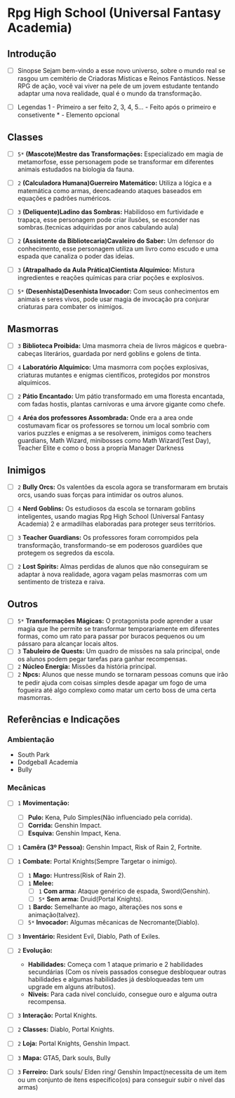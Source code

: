 # Rpg High School (Universal Fantasy Academia)
## Introdução
- [ ] Sinopse Sejam bem-vindo a esse novo universo, sobre o mundo real se rasgou um cemitério de Criadoras Místicas e Reinos Fantásticos.
Nesse RPG de ação, você vai viver na pele de um jovem estudante tentando adaptar uma nova realidade, qual é o mundo da transformação.

- [ ] Legendas 1 - Primeiro a ser feito 2, 3, 4, 5... - Feito após o primeiro e consetivente * - Elemento opcional

## Classes
- [ ] `5*` **(Mascote)Mestre das Transformações:** Especializado em magia de metamorfose, esse personagem pode se transformar em diferentes animais estudados na biologia da fauna.

- [ ] `2` **(Calculadora Humana)Guerreiro Matemático:** Utiliza a lógica e a matemática como armas, deencadeando ataques baseados em equações e padrões numéricos.

- [ ] `3` **(Deliquente)Ladino das Sombras:** Habilidoso em furtividade e trapaça, esse personagem pode criar ilusões, se esconder nas sombras.(tecnicas adquiridas por anos cabulando aula)

- [ ] `2` **(Assistente da Bibliotecaria)Cavaleiro do Saber:** Um defensor do conhecimento, esse personagem utiliza um livro como escudo e uma espada que canaliza o poder das ideias.

- [ ] `3` **(Atrapalhado da Aula Prática)Cientista Alquímico:** Mistura ingredientes e reações químicas para criar poções e explosivos.

- [ ] `5*` **(Desenhista)Desenhista Invocador:** Com seus conhecimentos em animais e seres vivos, pode usar magia de invocação pra conjurar criaturas para combater os inimigos.


## Masmorras
- [ ] `3` **Biblioteca Proibida:** Uma masmorra cheia de livros mágicos e quebra-cabeças literários, guardada por nerd goblins e golens de tinta.
      
- [ ] `4` **Laboratório Alquímico:** Uma masmorra com poções explosivas, criaturas mutantes e enigmas científicos, protegidos por monstros alquímicos.
      
- [ ] `2` **Pátio Encantado:** Um pátio transformado em uma floresta encantada, com fadas hostis, plantas carnívoras e uma árvore gigante como chefe.

- [ ] `4` **Aréa dos professores Assombrada:** Onde era a area onde costumavam ficar os professores se tornou um local sombrio com varios puzzles e enigmas a se resolverem, inimigos como teachers guardians, Math Wizard, minibosses como Math Wizard(Test Day), Teacher Elite e como o boss a propría Manager Darkness

## Inimigos
- [ ] `2` **Bully Orcs:** Os valentões da escola agora se transformaram em brutais orcs, usando suas forças para intimidar os outros alunos.

- [ ] `4` **Nerd Goblins:** Os estudiosos da escola se tornaram goblins inteligentes, usando magias Rpg High School (Universal Fantasy Academia) 2 e armadilhas elaboradas para proteger seus territórios.

- [ ] `3` **Teacher Guardians:** Os professores foram corrompidos pela transformação, transformando-se em poderosos guardiões que protegem os segredos da escola.

- [ ] `2` **Lost Spirits:** Almas perdidas de alunos que não conseguiram se adaptar à nova realidade, agora vagam pelas masmorras com um sentimento de tristeza e raiva.

## Outros
- [ ] `5*` **Transformações Mágicas:** O protagonista pode aprender a usar magia que lhe permite se transformar temporariamente em diferentes formas, como um rato para passar por buracos pequenos ou um pássaro para alcançar locais altos.
- [ ] `3` **Tabuleiro de Quests:** Um quadro de missões na sala principal, onde os alunos podem pegar tarefas para ganhar recompensas.
- [ ] `2` **Núcleo Energia:** Missões da história principal.
- [ ] `2` **Npcs:** Alunos que nesse mundo se tornaram pessoas comuns que irão te pedir ajuda com coisas simples desde apagar um fogo de uma fogueira até algo complexo como matar um certo boss de uma certa masmorras.

## Referências e Indicações
### Ambientação
- South Park
- Dodgeball Academia
- Bully

### Mecânicas
- [ ] `1` **Movimentação:**
  - [ ] **Pulo:** Kena, Pulo Simples(Não influenciado pela corrida).
  - [ ] **Corrida:** Genshin Impact.
  - [ ] **Esquiva:** Genshin Impact, Kena.
        
- [ ] `1` **Camêra (3º Pessoa):** Genshin Impact, Risk of Rain 2, Fortnite.
        
- [ ] `1` **Combate:** Portal Knights(Sempre Targetar o inimigo).
  - [ ] `1` **Mago:** Huntress(Risk of Rain 2).
  - [ ] `1` **Melee:**
    - [ ] `1` **Com arma:** Ataque genérico de espada, Sword(Genshin).
    - [ ] `5*` **Sem arma:** Druid(Portal Knights).
  - [ ] `1` **Bardo:** Semelhante ao mago, alterações nos sons e animação(talvez).
  - [ ] `5*` **Invocador:** Algumas mêcanicas de Necromante(Diablo).
        
- [ ] `3` **Inventário:** Resident Evil, Diablo, Path of Exiles.

- [ ] `2` **Evolução:**
  - **Habilidades:** Começa com 1 ataque primario e 2 habilidades secundárias (Com os níveis passados consegue desbloquear outras habilidades e algumas habilidades já desbloqueadas tem um upgrade em alguns atributos).
  - **Niveis:** Para cada nivel concluido, consegue ouro e alguma outra recompensa.
    
- [ ] `3` **Interação:** Portal Knights.
      
- [ ] `2` **Classes:** Diablo, Portal Knights.
      
- [ ] `2` **Loja:** Portal Knights, Genshin Impact.
      
- [ ] `3` **Mapa:** GTA5, Dark souls, Bully
      
- [ ] `3` **Ferreiro:** Dark souls/ Elden ring/ Genshin Impact(necessita de um item ou um conjunto de itens específico(os) para conseguir subir o nivel das armas)
